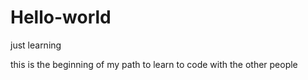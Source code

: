 # Hello-world
just learning

this is the beginning of my path to learn to code with the other people
